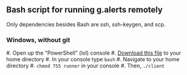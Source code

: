 
## Bash script for running g.alerts remotely

Only dependencies besides Bash are ssh, ssh-keygen, and scp.

### Windows, without git

#. Open up the "PowerShell" (lol) console
#. [Download this file](https://raw.githubusercontent.com/pixelsnob/g.alerts/master/bin/client/runner) to your home directory
#. In your console type `bash`
#. Navigate to your home directory
#. `chmod 755 runner` in your console
#. Then, `./client`

